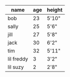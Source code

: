 | name | age | height |
|------|-----|--------|
| bob  | 23  | 5'10"  |
| sally| 25  | 5'6"   |
| jill | 27  | 5'8"   |
| jack | 30  | 6'2"   |
| tim  | 32  | 5'11"  |
| lil freddy | 3 | 3'2" |
| lil suzy | 2 | 2'8" |
